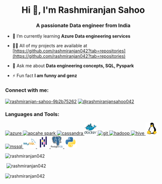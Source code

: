 <h1 align="center">Hi 👋, I'm Rashmiranjan Sahoo</h1>
<h3 align="center">A passionate Data engineer from India</h3>





- 🌱 I’m currently learning **Azure Data engineering services**

- 👨‍💻 All of my projects are available at [https://github.com/rashmiranjan042?tab=repositories](https://github.com/rashmiranjan042?tab=repositories)

- 💬 Ask me about **Data engineering concepts, SQL, Pyspark**

- ⚡ Fun fact **I am funny and genz**

<h3 align="left">Connect with me:</h3>
<p align="left">
<a href="https://linkedin.com/in/rashmiranjan-sahoo-9b2b75262" target="blank"><img align="center" src="https://raw.githubusercontent.com/rahuldkjain/github-profile-readme-generator/master/src/images/icons/Social/linked-in-alt.svg" alt="rashmiranjan-sahoo-9b2b75262" height="30" width="40" /></a>
<a href="https://medium.com/@rashmiranjansahoo042" target="blank"><img align="center" src="https://raw.githubusercontent.com/rahuldkjain/github-profile-readme-generator/master/src/images/icons/Social/medium.svg" alt="@rashmiranjansahoo042" height="30" width="40" /></a>
</p>

<h3 align="left">Languages and Tools:</h3>
<p align="left"> <a href="https://azure.microsoft.com/en-in/" target="_blank" rel="noreferrer"> <img src="https://www.vectorlogo.zone/logos/microsoft_azure/microsoft_azure-icon.svg" alt="azure" width="40" height="40"/> </a> <a href="https://spark.apache.org/docs/latest/" target="_blank" rel="noreferrer"> <img src="https://www.vectorlogo.zone/logos/apache_spark/index.html" alt="apcahe spark" width="40" height="40"/> </a> <a href="https://cassandra.apache.org/" target="_blank" rel="noreferrer"> <img src="https://www.vectorlogo.zone/logos/apache_cassandra/apache_cassandra-icon.svg" alt="cassandra" width="40" height="40"/> </a> <a href="https://www.docker.com/" target="_blank" rel="noreferrer"> <img src="https://raw.githubusercontent.com/devicons/devicon/master/icons/docker/docker-original-wordmark.svg" alt="docker" width="40" height="40"/> </a> <a href="https://git-scm.com/" target="_blank" rel="noreferrer"> <img src="https://www.vectorlogo.zone/logos/git-scm/git-scm-icon.svg" alt="git" width="40" height="40"/> </a> <a href="https://hadoop.apache.org/" target="_blank" rel="noreferrer"> <img src="https://www.vectorlogo.zone/logos/apache_hadoop/apache_hadoop-icon.svg" alt="hadoop" width="40" height="40"/> </a> <a href="https://hive.apache.org/" target="_blank" rel="noreferrer"> <img src="https://www.vectorlogo.zone/logos/apache_hive/apache_hive-icon.svg" alt="hive" width="40" height="40"/> </a> <a href="https://www.linux.org/" target="_blank" rel="noreferrer"> <img src="https://raw.githubusercontent.com/devicons/devicon/master/icons/linux/linux-original.svg" alt="linux" width="40" height="40"/> </a> <a href="https://www.microsoft.com/en-us/sql-server" target="_blank" rel="noreferrer"> <img src="https://www.svgrepo.com/show/303229/microsoft-sql-server-logo.svg" alt="mssql" width="40" height="40"/> </a> <a href="https://www.mysql.com/" target="_blank" rel="noreferrer"> <img src="https://raw.githubusercontent.com/devicons/devicon/master/icons/mysql/mysql-original-wordmark.svg" alt="mysql" width="40" height="40"/> </a> <a href="https://pandas.pydata.org/" target="_blank" rel="noreferrer"> <img src="https://raw.githubusercontent.com/devicons/devicon/2ae2a900d2f041da66e950e4d48052658d850630/icons/pandas/pandas-original.svg" alt="pandas" width="40" height="40"/> </a> <a href="https://www.postgresql.org" target="_blank" rel="noreferrer"> <img src="https://raw.githubusercontent.com/devicons/devicon/master/icons/postgresql/postgresql-original-wordmark.svg" alt="postgresql" width="40" height="40"/> </a> <a href="https://www.python.org" target="_blank" rel="noreferrer"> <img src="https://raw.githubusercontent.com/devicons/devicon/master/icons/python/python-original.svg" alt="python" width="40" height="40"/> </a> </p>



<p><img align="centre" src="https://github-readme-stats.vercel.app/api/top-langs?username=rashmiranjan042&show_icons=true&locale=en&layout=compact" alt="rashmiranjan042" /></p>

<p>&nbsp;<img align="center" src="https://github-readme-stats.vercel.app/api?username=rashmiranjan042&show_icons=true&locale=en" alt="rashmiranjan042" /></p>

<p><img align="center" src="https://github-readme-streak-stats.herokuapp.com/?user=rashmiranjan042&" alt="rashmiranjan042" /></p>

